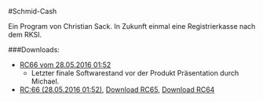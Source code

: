 #Schmid-Cash

Ein Program von Christian Sack. In Zukunft einmal eine Registrierkasse nach dem RKSI.
  
  
###Downloads:
* [RC66 vom 28.05.2016 01:52](https://github.com/cssack/ProjectSchmid/raw/Active-Development/TanzschuleSchmid/_Anh%C3%A4nge/_ReleaseCandidates/BillingTool%20-%20RC66.zip)
	* Letzter finale Softwarestand vor der Produkt Präsentation durch Michael.
* [RC:66 (28.05.2016 01:52)](https://github.com/cssack/ProjectSchmid/raw/Active-Development/TanzschuleSchmid/_Anh%C3%A4nge/_ReleaseCandidates/BillingTool%20-%20RC66.zip), 
[Download RC65](https://github.com/cssack/ProjectSchmid/raw/Active-Development/TanzschuleSchmid/_Anh%C3%A4nge/_ReleaseCandidates/BillingTool%20-%20RC65.zip), 
[Download RC64](https://github.com/cssack/ProjectSchmid/raw/Active-Development/TanzschuleSchmid/_Anh%C3%A4nge/_ReleaseCandidates/BillingTool%20-%20RC64.zip)
